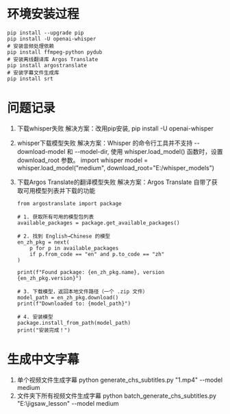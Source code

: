 # 环境安装过程
    pip install --upgrade pip
    pip install -U openai-whisper
    # 安装音频处理依赖
    pip install ffmpeg-python pydub
    # 安装离线翻译库 Argos Translate
    pip install argostranslate
    # 安装字幕文件生成库
    pip install srt


# 问题记录
1. 下载whisper失败
    解决方案：改用pip安装, pip install -U openai-whisper
2. whisper下载模型失败
    解决方案：Whisper 的命令行工具并不支持 --download-model 和 --model-dir, 使用 whisper.load_model() 函数时，设置 download_root 参数。
    import whisper
    model = whisper.load_model("medium", download_root="E:/whisper_models")

3. 下载Argos Translate的翻译模型失败
    解决方案：Argos Translate 自带了获取可用模型列表并下载的功能
    ```
    from argostranslate import package
    
    # 1. 获取所有可用的模型包列表
    available_packages = package.get_available_packages()

    # 2. 找到 English→Chinese 的模型
    en_zh_pkg = next(
        p for p in available_packages
        if p.from_code == "en" and p.to_code == "zh"
    )

    print(f"Found package: {en_zh_pkg.name}, version {en_zh_pkg.version}")

    # 3. 下载模型，返回本地文件路径（一个 .zip 文件）
    model_path = en_zh_pkg.download()
    print(f"Downloaded to: {model_path}")

    # 4. 安装模型
    package.install_from_path(model_path)
    print("安装完成！")
    ```

# 生成中文字幕
1. 单个视频文件生成字幕
    python generate_chs_subtitles.py "1.mp4" --model medium
2. 文件夹下所有视频文件生成字幕
    python batch_generate_chs_subtitles.py "E:\jigsaw_lesson" --model medium
